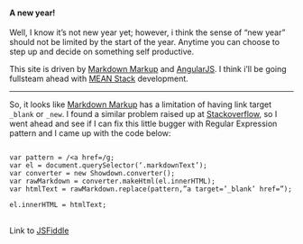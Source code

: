 #### A new year!

Well, I know it’s not new year yet; however, i think the sense of “new year” should not be limited by the start of the year. Anytime you can choose to step up and decide on something self productive.

This site is driven by [Markdown Markup] and [AngularJS]. I think i’ll be going fullsteam ahead with [MEAN Stack]([http://blog.mongodb.org/post/49262866911/the-mean-stack-mongodb-expressjs-angularjs-and][) development.

---

So, it looks like [Markdown Markup]  has a limitation of having link target ```_blank```  or  ```_new```. I found a similar problem raised up at [Stackoverflow], so I went ahead and see if I can fix this little bugger with Regular Expression pattern and I came up with the code below:

<pre><code>
var pattern = /&lt;a href=/g;
var el = document.querySelector(‘.markdownText’);
var converter = new Showdown.converter();           
var rawMarkdown = converter.makeHtml(el.innerHTML);            
var htmlText = rawMarkdown.replace(pattern,”a target=’_blank’ href=”);

el.innerHTML = htmlText;
</code>
</pre>

Link to [JSFiddle][1]

[Markdown Markup]: http://daringfireball.net/projects/markdown/
[AngularJS]: http://angularjs.org
[Stackoverflow]: http://stackoverflow.com/questions/4425198/markdown-target-blank/ 
[1]:http://jsfiddle.net/dgtlmonk/2c2GQ/8/ 

